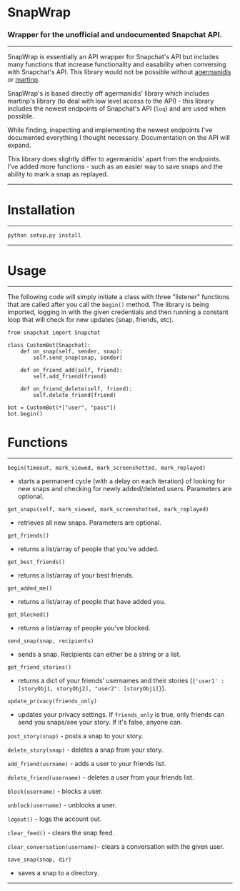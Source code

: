 # SnapWrap
### Wrapper for the unofficial and undocumented Snapchat API.
---

SnapWrap is essentially an API wrapper for Snapchat's API but includes many functions that increase functionality and easability when conversing with Snapchat's API.
This library would not be possible without [agermanidis](https://github.com/agermanidis/SnapchatBot) or [martinp](https://github.com/martinp/pysnap).

SnapWrap's is based directly off agermanidis' library which includes martinp's library (to deal with low level access to the API) - this library includes the newest endpoints of Snapchat's API (`loq`) and are used when possible.

While finding, inspecting and implementing the newest endpoints I've documented everything I thought necessary. Documentation on the API will expand.

This library does slightly differ to agermanidis' apart from the endpoints. I've added more functions - such as an easier way to save snaps and the ability to mark a snap as replayed.

---
# Installation
---

`python setup.py install`

---

# Usage
---

The following code will simply initiate a class with three "listener" functions that are called after you call the `begin()` method. The library is being imported, logging in with the given credentials and then running a constant loop that will check for new updates (snap, friends, etc).

	from snapchat import Snapchat

    class CustomBot(Snapchat):
		def on_snap(self, sender, snap):
			self.send_snap(snap, sender)
        
		def on_friend_add(self, friend):
    		self.add_friend(friend)

		def on_friend_delete(self, friend):
    		self.delete_friend(friend)
	
	bot = CustomBot(*["user", "pass"])
	bot.begin()
	
# Functions
---

`begin(timeout, mark_viewed, mark_screenshotted, mark_replayed)`

- starts a permanent cycle (with a delay on each iteration) of looking for new snaps and checking for newly added/deleted users. Parameters are optional.

`get_snaps(self, mark_viewed, mark_screenshotted, mark_replayed)`

- retrieves all new snaps. Parameters are optional.

`get_friends()`

- returns a list/array of people that you've added.

`get_best_friends()`

- returns a list/array of your best friends.

`get_added_me()`

- returns a list/array of people that have added you.

`get_blocked()`

- returns a list/array of people you've blocked.

`send_snap(snap, recipients)`

- sends a snap. Recipients can either be a string or a list.

`get_friend_stories()`

- returns a dict of your friends' usernames and their stories (`{'user1' : [storyObj1, storyObj2], "user2": [storyObj1]}`).

`update_privacy(friends_only)`

- updates your privacy settings. If `friends_only` is true, only friends can send you snaps/see your story. If it's false, anyone can.

`post_story(snap)` - posts a snap to your story.

`delete_story(snap)` - deletes a snap from your story.

`add_friend(usrname)` - adds a user to your friends list.

`delete_friend(username)` - deletes a user from your friends list.

`block(username)` - blocks a user.

`unblock(username)` - unblocks a user.

`logout()` - logs the account out.

`clear_feed()` - clears the snap feed.

`clear_conversation(username)`- clears a conversation with the given user.

`save_snap(snap, dir)`

- saves a snap to a directory.
---
